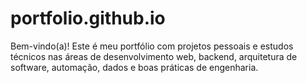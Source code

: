 # portfolio.github.io
Bem-vindo(a)! Este é meu portfólio com projetos pessoais e estudos técnicos nas áreas de desenvolvimento web, backend, arquitetura de software, automação, dados e boas práticas de engenharia.
